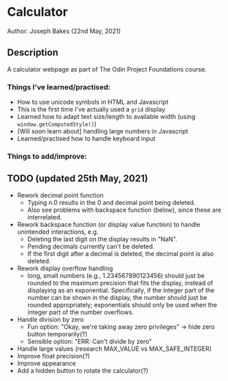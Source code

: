 # Calculator

Author: Joseph Bakes (22nd May, 2021)

## Description

A calculator webpage as part of The Odin Project Foundations course.

### Things I've learned/practised:
- How to use unicode symbols in HTML and Javascript
- This is the first time I've actually used a `grid` display
- Learned how to adapt text size/length to available width (using `window.getComputedStyle()`)
- [Will soon learn about] handling large numbers in Javascript
- Learned/practised how to handle keyboard input

### Things to add/improve:


## TODO (updated 25th May, 2021)
- Rework decimal point function
    - Typing *n*.0 results in the 0 and decimal point being deleted.
    - Also see problems with backspace function (below), since these are interrelated.
- Rework backspace function (or display value function) to handle unintended interactions, e.g.
    - Deleting the last digit on the display results in "NaN".
    - Pending decimals currently can't be deleted.
    - If the first digit after a decimal is deleted, the decimal point is also deleted.
- Rework display overflow handling
    - long, small numbers (e.g., 1.234567890123456) should just be rounded to the maximum precision that fits the display, instead of displaying as an exponential. Specifically, if the integer part of the number can be shown in the display, the number should just be rounded appropriately; exponentials should only be used when the integer part of the number overflows.
- Handle division by zero
    - Fun option: "Okay, we're taking away zero privileges" -> hide zero button temporarily(?)
    - Sensible option: "ERR: Can't divide by zero"
- Handle large values (research MAX_VALUE vs MAX_SAFE_INTEGER)
- Improve float precision(?) 
- Improve appearance
- Add a hidden button to rotate the calculator(?)